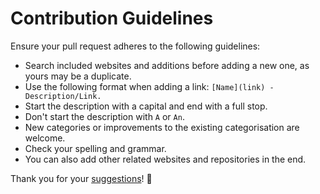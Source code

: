# Contribution Guidelines
Ensure your pull request adheres to the following guidelines:
- Search included websites and additions before adding a new one, as yours may be a duplicate.
- Use the following format when adding a link: `[Name](link) - Description/Link.`
- Start the description with a capital and end with a full stop.
- Don't start the description with `A` or `An`.
- New categories or improvements to the existing categorisation are welcome.
- Check your spelling and grammar.
- You can also add other related websites and repositories in the end.

Thank you for your [suggestions](https://github.com/nikitavoloboev/find-work/edit/master/readme.md)! 💜